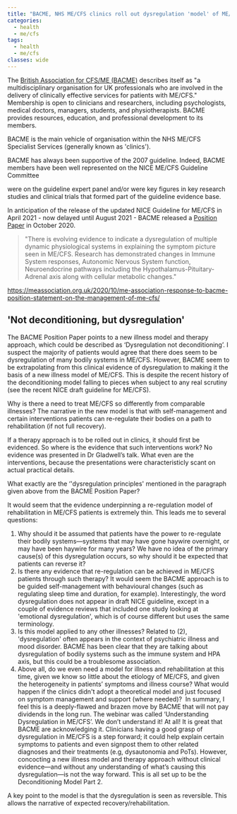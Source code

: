 ```yaml
---
title: "BACME, NHS ME/CFS clinics roll out dysregulation 'model' of ME/CFS"
categories:
  - health
  - me/cfs
tags:
  - health
  - me/cfs
classes: wide
---
```


The [British Association for CFS/ME (BACME)](https://www.bacme.info/) describes itself as "a multidisciplinary organisation for UK professionals who are involved in the delivery of clinically effective services for patients with ME/CFS." Membership is open to clinicians and researchers, including psychologists, medical doctors, managers, students, and physiotherapists. BACME provides resources, education, and professional development to its members.

BACME is the main vehicle of organisation within the NHS ME/CFS Specialist Services (generally known as 'clinics').

BACME has always been supportive of the 2007 guideline. Indeed, BACME members have been well represented on the NICE ME/CFS Guideline Committee

were on the guideline expert panel and/or were key figures in key research studies and clinical trials that formed part of the guideline evidence base.

In anticipation of the release of the updated NICE Guideline for ME/CFS in April 2021 - now delayed until August 2021 - BACME released a [Position Paper](https://www.bacme.info/sites/bacme.info/files/BACME%20Position%20Paper%20on%20the%20Management%20of%20ME-CFS%20October%202020.pdf) in October 2020.
>"There is evolving evidence to indicate a dysregulation of multiple dynamic physiological systems in explaining the symptom picture seen in ME/CFS. Research has demonstrated changes in Immune System responses, Autonomic Nervous System function, Neuroendocrine pathways including the Hypothalamus-Pituitary-Adrenal axis along with cellular metabolic changes."

https://meassociation.org.uk/2020/10/me-association-response-to-bacme-position-statement-on-the-management-of-me-cfs/

## 'Not deconditioning, but dysregulation'
The BACME Position Paper points to a new illness model and therapy approach, which could be described as ‘Dysregulation not deconditioning’. I suspect the majority of patients would agree that there does seem to be dysregulation of many bodily systems in ME/CFS. However, BACME seem to be extrapolating from this clinical evidence of dysregulation to making it the basis of a new illness model of ME/CFS. This is despite the recent history of the deconditioning model falling to pieces when subject to any real scrutiny (see the recent NICE draft guideline for ME/CFS).

Why is there a need to treat ME/CFS so differently from comparable illnesses? The narrative in the new model is that with self-management and certain interventions patients can re-regulate their bodies on a path to rehabilitation (if not full recovery).

If a therapy approach is to be rolled out in clinics, it should first be evidenced. So where is the evidence that such interventions work? No evidence was presented in Dr Gladwell’s talk. What even are the interventions, because the presentations were characteristicly scant on actual practical details.

What exactly are the ‘'dysregulation principles' mentioned in the paragraph given above from the BACME Position Paper?

It would seem that the evidence underpinning a re-regulation model of rehabilitation in ME/CFS patients is extremely thin. This leads me to several questions:
1. Why should it be assumed that patients have the power to re-regulate their bodily systems—systems that may have gone haywire overnight, or may have been haywire for many years? We have no idea of the primary cause(s) of this dysregulation occurs, so why should it be expected that patients can reverse it? 
2. Is there any evidence that re-regulation can be achieved in ME/CFS patients through such therapy? It would seem the BACME approach is to be guided self-management with behavioural changes (such as regulating sleep time and duration, for example). Interestingly, the word dysregulation does not appear in draft NICE guideline, except in a couple of evidence reviews that included one study looking at 'emotional dysregulation', which is of course different but uses the same terminology. 
3. Is this model applied to any other illnesses? Related to (2), 'dysregulation' often appears in the context of psychiatric illness and mood disorder. BACME has been clear that they are talking about dysregulation of bodily systems such as the immune system and HPA axis, but this could be a troublesome association. 
4. Above all, do we even need a model for illness and rehabilitation at this time, given we know so little about the etiology of ME/CFS, and given the heterogeneity in patients’ symptoms and illness course? What would happen if the clinics didn't adopt a theoretical model and just focused on symptom management and support (where needed)? 
In summary, I feel this is a deeply-flawed and brazen move by BACME that will not pay dividends in the long run. The webinar was called ‘Understanding Dysregulation in ME/CFS’. We don’t understand it! At all! It is great that BACME are acknowledging it. Clinicians having a good grasp of dysregulation in ME/CFS is a step forward; it could help explain certain symptoms to patients and even signpost them to other related diagnoses and their treatments (e.g, dysautonomia and PoTs). However, concocting a new illness model and therapy approach without clinical evidence—and without any understanding of what’s causing this dysregulation—is not the way forward. This is all set up to be the Deconditioning Model Part 2.

A key point to the model is that the dysregulation is seen as reversible. This allows the narrative of expected recovery/rehabilitation.
